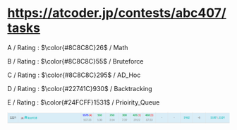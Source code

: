 # https://atcoder.jp/contests/abc407/tasks

A / Rating : $\color{#8C8C8C}26$ / Math

B / Rating : $\color{#8C8C8C}55$ / Bruteforce

C / Rating : $\color{#8C8C8C}295$ / AD_Hoc

D / Rating : $\color{#22741C}930$ / Backtracking

E / Rating : $\color{#24FCFF}1531$ / Prioirity_Queue

![My Image](https://github.com/kss418/Atcoder/blob/main/ABC/Images/Standings/407.png)
